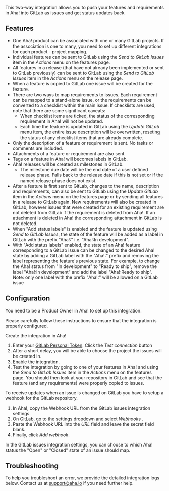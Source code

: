 This two-way integration allows you to push your features and requirements in Aha! into GitLab as issues and get status updates back.

## Features

* One Aha! product can be associated with one or many GitLab projects. If the association is one to many, you need to set up different integrations for each product - project mapping.
* Individual features can be sent to GitLab using the _Send to GitLab Issues_ item in the _Actions_ menu on the features page.
* All features in a release (that have not already been implemented or sent to GitLab previously) can be sent to GitLab using the _Send to GitLab Issues_ item in the _Actions_ menu on the release page.
* When a feature is copied to GitLab one issue will be created for the feature.
* There are two ways to map requirements to issues. Each requirement can be mapped to a stand-alone issue, or the requirements can be converted to a checklist within the main issue. If checklists are used, note that there are some significant caveats:
  * When checklist items are ticked, the status of the corresponding requirement in Aha! will not be updated.
  * Each time the feature is updated in GitLab using the _Update GitLab_ menu item, the entire issue description will be overwritten, reseting the status of any checklist items that are already complete.
* Only the description of a feature or requirement is sent. No tasks or comments are included.
* Attachments of a feature or requirement are also sent.
* Tags on a feature in Aha! will becomes labels in GitLab.
* Aha! releases will be created as milestones in GitLab.
  * The milestone due date will be the end date of a user defined release phase. Falls back to the release date if this is not set or if the named release phase does not exist.
* After a feature is first sent to GitLab, changes to the name, description and requirements, can also be sent to GitLab using the _Update GitLab_ item in the _Actions_ menu on the features page or by sending all features in a release to GitLab again. New requirements will also be created in GitLab, however issues that were created for an existing requirement are not deleted from GitLab if the requirement is deleted from Aha!. If an attachment is deleted in Aha! the corresponding attachment in GitLab is not deleted.
* When "Add status labels" is enabled and the feature is updated using _Send to GitLab Issues_, the state of the feature will be added as a label in GitLab with the prefix "Aha!:" i.e. "Aha!:In development".
* With "Add status labels" enabled, the state of an Aha! feature corresponding to a GitLab issue can be changed to the desired Aha! state by adding a GitLab label with the "Aha!:" prefix and removing the label representing the feature's previous state. For example, to change the Aha! status from "In development" to "Ready to ship", remove the label "Aha!:In development" and add the label "Aha!:Ready to ship". Note: only one label with the prefix "Aha!:" will be allowed on a GitLab issue

## Configuration

You need to be a Product Owner in Aha! to set up this integration.

Please carefully follow these instructions to ensure that the integration is properly configured.

Create the integration in Aha!

1. Enter your [GitLab Personal Token](https://docs.gitlab.com/ee/api/README.html#personal-access-tokens).
Click the _Test connection_ button
2. After a short delay, you will be able to choose the project the issues will be created in.
3. Enable the integration.
4. Test the integration by going to one of your features in Aha! and using the _Send to GitLab Issues_ item in the _Actions_ menu on the features page. You should then look at your repository in GitLab and see that the feature (and any requirements) were properly copied to issues.

To receive updates when an issue is changed on GitLab you have to setup a webhook for the GitLab repository.

1. In Aha!, copy the Webhook URL from the GitLab issues integration settings.
2. On GitLab, go to the settings dropdown and select _Webhooks_ .
3. Paste the Webhook URL into the _URL_ field and leave the secret field blank.
4. Finally, click _Add webhook_.

In the GitLab issues integration settings, you can choose to which Aha! status the "Open" or "Closed" state of an issue should map.

## Troubleshooting

To help you troubleshoot an error, we provide the detailed integration logs below. Contact us at support@aha.io if you need further help.
